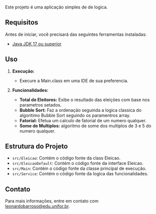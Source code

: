 
Este projeto é uma aplicação simples de de logica.

## Requisitos

Antes de iniciar, você precisará das seguintes ferramentas instaladas:

- [Java JDK 17 ou superior](https://www.oracle.com/java/technologies/javase-jdk11-downloads.html)

## Uso

1. **Execução:**

    - Execure a Main.class em uma IDE de sua preferencia.

2. **Funcionalidades:**

    - **Total de Eleitores:** Exibe o resultado das eleições com base nos parametros setados.
    - **Bubble Sort:** Faz a ordenação seguinda a logica classica do algoritimo Bubble Sort seguindo os paramentros array.
    - **Fatorial:** Efetua um calculo de fatorial de um numero qualquer.
    - **Some de Multiplos:** algoritmo de some dos multiplos de 3 e 5 do numero qualquer.

## Estrutura do Projeto
  - `src/Eleicao`: Contém o código fonte da class Eleicao.
  - `src/EleicaoDefault`: Contém o código fonte da interface Eleicao.
  - `src/Main`: Contém o código fonte da classe principal de execução.
  - `src/Service`: Contém o código fonte da logica das funcionalidades.

## Contato

Para mais informações, entre em contato com [leonardobarroso@edu.unifor.br](mailto:seu-email@exemplo.com).

